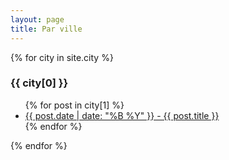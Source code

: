```yaml
---
layout: page
title: Par ville
---
```


{% for city in site.city %}
  <h3>{{ city[0] }}</h3>
  <ul>
    {% for post in city[1] %}
      <li><a href="{{ post.url }}">{{ post.date | date: "%B %Y" }} - {{ post.title }}</a></li>
    {% endfor %}
  </ul>
{% endfor %}
